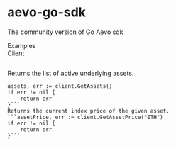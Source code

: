 # aevo-go-sdk
The community version of Go Aevo sdk

Examples  
Client  
```	client := aevo.NewClient("https://api.aevo.xyz/")
```
Returns the list of active underlying assets.  
```
assets, err := client.GetAssets()  
if err != nil {  
	return err  
}```  
Returns the current index price of the given asset.  
```assetPrice, err := client.GetAssetPrice("ETH")  
if err != nil {  
	return err  
}```  